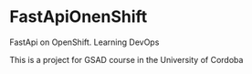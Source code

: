 # FastApiOnenShift
FastApi on OpenShift. Learning DevOps

This is a project for GSAD course in the University of Cordoba
